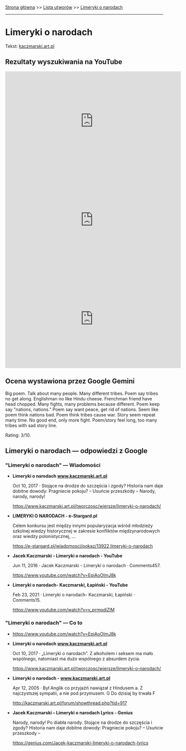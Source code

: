 [Strona główna](../index.md) >> [Lista utworów](../list.md) >> [Limeryki o narodach](257.md)

---

# Limeryki o narodach

Tekst: [kaczmarski.art.pl](https://www.kaczmarski.art.pl/tworczosc/wiersze/limeryki-o-narodach/)

## Rezultaty wyszukiwania na YouTube

<iframe width="560" height="315" src="https://www.youtube.com/embed/EpiAoOImJ8k?si=IdontcarewhotheIRSsendsImnotpayingtaxes" title="YouTube video player" frameborder="0" allow="accelerometer; autoplay; clipboard-write; encrypted-media; gyroscope; picture-in-picture; web-share" referrerpolicy="strict-origin-when-cross-origin" allowfullscreen></iframe>

<iframe width="560" height="315" src="https://www.youtube.com/embed/3_PaRYzdRj0?si=IdontcarewhotheIRSsendsImnotpayingtaxes" title="YouTube video player" frameborder="0" allow="accelerometer; autoplay; clipboard-write; encrypted-media; gyroscope; picture-in-picture; web-share" referrerpolicy="strict-origin-when-cross-origin" allowfullscreen></iframe>

<iframe width="560" height="315" src="https://www.youtube.com/embed/_TBFeSettOI?si=IdontcarewhotheIRSsendsImnotpayingtaxes" title="YouTube video player" frameborder="0" allow="accelerometer; autoplay; clipboard-write; encrypted-media; gyroscope; picture-in-picture; web-share" referrerpolicy="strict-origin-when-cross-origin" allowfullscreen></iframe>

## Ocena wystawiona przez Google Gemini

Big poem. Talk about many people. Many different tribes. Poem say tribes no get along. Englishman no like Hindu cheese. Frenchman friend have head chopped. Many fights, many problems because different. Poem keep say "nations, nations." Poem say want peace, get rid of nations. Seem like poem think nations bad. Poem think tribes cause war. Story seem repeat many time. No good end, only more fight. Poem/story feel long, too many tribes with sad story line.

Rating: 3/10.


## Limeryki o narodach — odpowiedzi z Google

### "Limeryki o narodach" — Wiadomości

- **Limeryki o narodach www.kaczmarski.art.pl**

    Oct 10, 2017  ·  Stojące na drodze do szczęścia i zgody? Historia nam daje dobitne dowody: Pragniecie pokoju? – Usuńcie przeszkody – Narody, narody, narody! 

   <https://www.kaczmarski.art.pl/tworczosc/wiersze/limeryki-o-narodach/>
- **LIMERYKI O NARODACH - e-Stargard.pl**

    Celem konkursu jest między innymi popularyzacja wśród młodzieży szkolnej wiedzy historycznej w zakresie konfliktów międzynarodowych oraz wiedzy polonistycznej, ... 

   <https://e-stargard.pl/wiadomosci/pokaz/13922,limeryki-o-narodach>
- **Jacek Kaczmarski - Limeryki o narodach - YouTube**

    Jun 11, 2016  ·  Jacek Kaczmarski - Limeryki o narodach · Comments457. 

   <https://www.youtube.com/watch?v=EpiAoOImJ8k>
- **Limeryki o narodach- Kaczmarski, Łapiński - YouTube**

    Feb 23, 2021  ·  Limeryki o narodach- Kaczmarski, Łapiński · Comments15. 

   <https://www.youtube.com/watch?v=v_prmpdiZlM>

### "Limeryki o narodach" — Co to

- <https://www.youtube.com/watch?v=EpiAoOImJ8k>
- **Limeryki o narodach www.kaczmarski.art.pl**

    Oct 10, 2017  ·  „Limeryki o narodach”. Z alkoholem i seksem ma mało wspólnego, natomiast ma dużo wspólnego z absurdem życia. 

   <https://www.kaczmarski.art.pl/tworczosc/wiersze/limeryki-o-narodach/>
- **Limeryki o narodach - www.kaczmarski.art.pl**

    Apr 12, 2005  ·  Był Anglik co przyjaźń nawiązał z Hindusem a. Z najczystszej sympatii, a nie pod przymusem. G Do dzisiaj by trwała F 

   <http://kaczmarski.art.pl/forum/showthread.php?tid=917>
- **Jacek Kaczmarski – Limeryki o narodach Lyrics - Genius**

    Narody, narody! Po diabła narody. Stojące na drodze do szczęścia i zgody? Historia nam daje dobitne dowody: Pragniecie pokoju? – Usuńcie przeszkody – 

   <https://genius.com/Jacek-kaczmarski-limeryki-o-narodach-lyrics>

